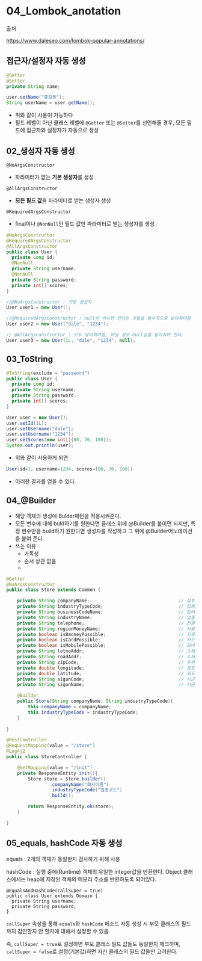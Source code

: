 # 04_Lombok_anotation

출처

https://www.daleseo.com/lombok-popular-annotations/

## 접근자/설정자 자동 생성

```java
@Getter 
@Setter
private String name;
```

```java
user.setName("홍길동");
String userName = user.getName();
```

- 위와 같이 사용이 가능하다
- 필드 레벨이 아닌 클래스 레벨에 `@Getter` 또는 `@Setter`를 선언해줄 경우, 모든 필드에 접근자와 설정자가 자동으로 생성



## 02_생성자 자동 생성

`@NoArgsConstructor`

- 파라미터가 없는 **기본 생성자**를 생성



`@AllArgsConstructor`

- **모든 필드 값**을 파라미터로 받는 생성자 생성



`@RequiredArgsConstructor`

- final이나 `@NonNull`인 필드 값만 파라미터로 받는 생성자를 생성



```java
@NoArgsConstructor
@RequiredArgsConstructor
@AllArgsConstructor
public class User {
  private Long id;
  @NonNull
  private String username;
  @NonNull
  private String password;
  private int[] scores;
}
```

```java
//@NoArgsConstructor : 기본 생성자
User user1 = new User();

//@RequiredArgsConstructor : null이 아니면 안되는 것들을 필수적으로 넣어줘야함
User user2 = new User("dale", "1234"); 

// @AllArgsConstructor : 모두 넣어줘야함, 아닐 경우 null값을 넣어줘야 한다.
User user3 = new User(1L, "dale", "1234", null);
```



## 03_ToString

```java
@ToString(exclude = "password")
public class User {
  private Long id;
  private String username;
  private String password;
  private int[] scores;
}
```

```java
User user = new User();
user.setId(1L);
user.setUsername("dale");
user.setUsername("1234");
user.setScores(new int[]{80, 70, 100});
System.out.println(user);
```

- 위와 같이 사용하게 되면

```java
User(id=1, username=1234, scores=[80, 70, 100])
```

- 이러한 결과를 얻을 수 있다.



## 04_@Builder

- 해당 객체의 생성에 Bulder패턴을 적용시켜준다.
- 모든 변수에 대해 buld하기를 원한다면 클래스 위에 @Builder를 붙이면 되지만, 특정 변수만을 build하기 원한다면 생성자를 작성하고 그 위에 @Builder어노테이션을 붙여 준다.
- 쓰는 이유
  - 가독성
  - 순서 상관 없음
  - 

```java
@Getter
@NoArgsConstructor
public class Store extends Common {

    private String companyName;                                 // 상호명
    private String industryTypeCode;                            // 업종코드
    private String businessCodeName;                            // 업태명
    private String industryName;                                // 업종명(종목명)
    private String telephone;                                   // 전화번호
    private String regionMoneyName;                             // 사용가능한 지역화폐 명
    private boolean isBmoneyPossible;                           // 지류형 지역화폐 사용가능 여부
    private boolean isCardPossible;                             // 카드형 지역화폐 사용가능 여부
    private boolean isMobilePossible;                           // 모바일형 지역화폐 사용가능 여부
    private String lotnoAddr;                                   // 소재지 지번주소
    private String roadAddr;                                    // 소재지 도로명주소
    private String zipCode;                                     // 우편번호
    private double longitude;                                   // 경도
    private double latitude;                                    // 위도
    private String sigunCode;                                   // 시군 코드
    private String sigunName;                                   // 시군 이름

    @Builder
    public Store(String companyName, String industryTypeCode){
        this.companyName = companyName;
        this.industryTypeCode = industryTypeCode;
    }
    
}
```

```java
@RestController
@RequestMapping(value = "/store")
@Log4j2
public class StoreController {

    @GetMapping(value = "/init")
    private ResponseEntity init(){
        Store store = Store.builder()
                .companyName("회사이름")
                .industryTypeCode("업종코드")
                .build();

        return ResponseEntity.ok(store);
    }

}
```







## 05_equals, hashCode 자동 생성

equals :  2개의 객체가 동일한지 검사하기 위해 사용

hashCode : 실행 중에(Runtime) 객체의 유일한 integer값을 반환한다.
					 Object 클래스에서는 heap에 저장된 객체의 메모리 주소를 반환하도록 되어있다. 



```
@EqualsAndHashCode(callSuper = true)
public class User extends Domain {
  private String username;
  private String password;
}
```

`callSuper` 속성을 통해 `equals`와 `hashCode` 메소드 자동 생성 시 부모 클래스의 필드까지 감안할지 안 할지에 대해서 설정할 수 있음

즉, `callSuper = true`로 설정하면 부모 클래스 필드 값들도 동일한지 체크하며, `callSuper = false`로 설정(기본값)하면 자신 클래스의 필드 값들만 고려한다.











